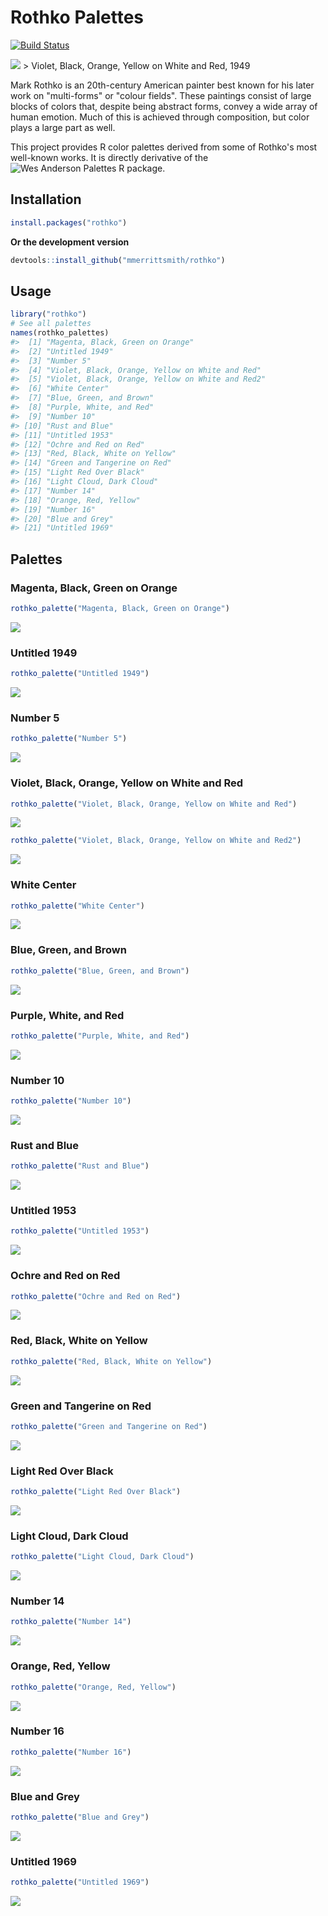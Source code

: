 <!-- README.md is generated from README.Rmd. Please edit that file -->
Rothko Palettes
===============

[![Build Status](https://travis-ci.org/mmerrittsmith/rothko.png)](https://travis-ci.org/mmerrittsmith/rothko)

![](vboyorar.jpg) &gt; Violet, Black, Orange, Yellow on White and Red, 1949

Mark Rothko is an 20th-century American painter best known for his later work on "multi-forms" or "colour fields". These paintings consist of large blocks of colors that, despite being abstract forms, convey a wide array of human emotion. Much of this is achieved through composition, but color plays a large part as well.

This project provides R color palettes derived from some of Rothko's most well-known works. It is directly derivative of the ![Wes Anderson Palettes R package](https://github.com/karthik/wesanderson).

Installation
------------

``` r
install.packages("rothko")
```

**Or the development version**

``` r
devtools::install_github("mmerrittsmith/rothko")
```

Usage
-----

``` r
library("rothko")
# See all palettes
names(rothko_palettes)
#>  [1] "Magenta, Black, Green on Orange"                
#>  [2] "Untitled 1949"                                  
#>  [3] "Number 5"                                       
#>  [4] "Violet, Black, Orange, Yellow on White and Red" 
#>  [5] "Violet, Black, Orange, Yellow on White and Red2"
#>  [6] "White Center"                                   
#>  [7] "Blue, Green, and Brown"                         
#>  [8] "Purple, White, and Red"                         
#>  [9] "Number 10"                                      
#> [10] "Rust and Blue"                                  
#> [11] "Untitled 1953"                                  
#> [12] "Ochre and Red on Red"                           
#> [13] "Red, Black, White on Yellow"                    
#> [14] "Green and Tangerine on Red"                     
#> [15] "Light Red Over Black"                           
#> [16] "Light Cloud, Dark Cloud"                        
#> [17] "Number 14"                                      
#> [18] "Orange, Red, Yellow"                            
#> [19] "Number 16"                                      
#> [20] "Blue and Grey"                                  
#> [21] "Untitled 1969"
```

Palettes
--------

### Magenta, Black, Green on Orange

``` r
rothko_palette("Magenta, Black, Green on Orange")
```

![](figure/mbgoo-1.png)

### Untitled 1949

``` r
rothko_palette("Untitled 1949")
```

![](figure/untitled1949-1.png)

### Number 5

``` r
rothko_palette("Number 5")
```

![](figure/number5-1.png)

### Violet, Black, Orange, Yellow on White and Red

``` r
rothko_palette("Violet, Black, Orange, Yellow on White and Red")
```

![](figure/vboyowar-1.png)

``` r
rothko_palette("Violet, Black, Orange, Yellow on White and Red2")
```

![](figure/vboyowar-2.png)

### White Center

``` r
rothko_palette("White Center")
```

![](figure/whitecenter-1.png)

### Blue, Green, and Brown

``` r
rothko_palette("Blue, Green, and Brown")
```

![](figure/bluegreenbrown-1.png)

### Purple, White, and Red

``` r
rothko_palette("Purple, White, and Red")
```

![](figure/purplewhitered-1.png)

### Number 10

``` r
rothko_palette("Number 10")
```

![](figure/number10-1.png)

### Rust and Blue

``` r
rothko_palette("Rust and Blue")
```

![](figure/rustandblue-1.png)

### Untitled 1953

``` r
rothko_palette("Untitled 1953")
```

![](figure/untitled1953-1.png)

### Ochre and Red on Red

``` r
rothko_palette("Ochre and Red on Red")
```

![](figure/ochreandredonred-1.png)

### Red, Black, White on Yellow

``` r
rothko_palette("Red, Black, White on Yellow")
```

![](figure/redblackwhiteonyellow-1.png)

### Green and Tangerine on Red

``` r
rothko_palette("Green and Tangerine on Red")
```

![](figure/gtor-1.png)

### Light Red Over Black

``` r
rothko_palette("Light Red Over Black")
```

![](figure/lrob-1.png)

### Light Cloud, Dark Cloud

``` r
rothko_palette("Light Cloud, Dark Cloud")
```

![](figure/lcdc-1.png)

### Number 14

``` r
rothko_palette("Number 14")
```

![](figure/number14-1.png)

### Orange, Red, Yellow

``` r
rothko_palette("Orange, Red, Yellow")
```

![](figure/ory-1.png)

### Number 16

``` r
rothko_palette("Number 16")
```

![](figure/number16-1.png)

### Blue and Grey

``` r
rothko_palette("Blue and Grey")
```

![](figure/blueandgrey-1.png)

### Untitled 1969

``` r
rothko_palette("Untitled 1969")
```

![](figure/untitled1969-1.png)
